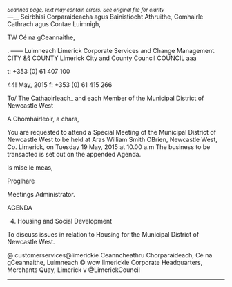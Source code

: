 *<small>Scanned page, text may contain errors. See original file for clarity</small>*  
_—___ Seirbhisi Corparaideacha agus Bainistiocht Athruithe,
Comhairle Cathrach agus Contae Luimnigh,

TW Cé na gCeannaithe,

. —— Luimneach
Limerick Corporate Services and Change Management.
CITY &§ COUNTY Limerick City and County Council
COUNCIL aaa

t: +353 (0) 61 407 100

44! May, 2015 f: +353 (0) 61 415 266

To/ The Cathaoirleach_ and each Member of the Municipal
District of Newcastle West

A Chomhairleoir, a chara,

You are requested to attend a Special Meeting of the Municipal District of Newcastle West to be
held at Aras William Smith OBrien, Newcastle West, Co. Limerick, on Tuesday 19 May, 2015
at 10.00 a.m The business to be transacted is set out on the appended Agenda.

Is mise le meas,

Proglhare

Meetings Administrator.

AGENDA

4. Housing and Social Development

To discuss issues in relation to Housing for the Municipal District of Newcastle West.

@ customerservices@limerickie
Ceanncheathru Chorparaideach, Cé na gCeannaithe, Luimneach © wow limerickie
Corporate Headquarters, Merchants Quay, Limerick v @LimerickCouncil

---
